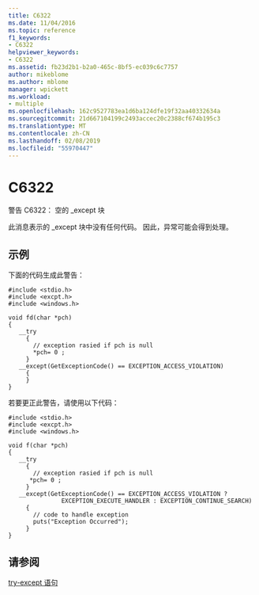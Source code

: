 ```yaml
---
title: C6322
ms.date: 11/04/2016
ms.topic: reference
f1_keywords:
- C6322
helpviewer_keywords:
- C6322
ms.assetid: fb23d2b1-b2a0-465c-8bf5-ec039c6c7757
author: mikeblome
ms.author: mblome
manager: wpickett
ms.workload:
- multiple
ms.openlocfilehash: 162c9527783ea1d6ba124dfe19f32aa40332634a
ms.sourcegitcommit: 21d667104199c2493accec20c2388cf674b195c3
ms.translationtype: MT
ms.contentlocale: zh-CN
ms.lasthandoff: 02/08/2019
ms.locfileid: "55970447"
---
```

# <a name="c6322"></a>C6322
警告 C6322： 空的 _except 块

 此消息表示的 _except 块中没有任何代码。 因此，异常可能会得到处理。

## <a name="example"></a>示例
 下面的代码生成此警告：

```
#include <stdio.h>
#include <excpt.h>
#include <windows.h>

void fd(char *pch)
{
   __try
     {
       // exception rasied if pch is null
       *pch= 0 ;
     }
   __except(GetExceptionCode() == EXCEPTION_ACCESS_VIOLATION)
     {
     }
}
```

 若要更正此警告，请使用以下代码：

```
#include <stdio.h>
#include <excpt.h>
#include <windows.h>

void f(char *pch)
{
   __try
     {
       // exception rasied if pch is null
      *pch= 0 ;
     }
   __except(GetExceptionCode() == EXCEPTION_ACCESS_VIOLATION ?
               EXCEPTION_EXECUTE_HANDLER : EXCEPTION_CONTINUE_SEARCH)
     {
       // code to handle exception
       puts("Exception Occurred");
     }
}
```

## <a name="see-also"></a>请参阅
 [try-except 语句](/cpp/cpp/try-except-statement)